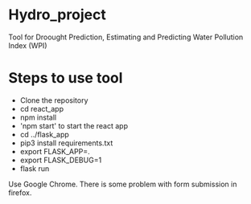 # Hydro_project
Tool for Droought Prediction, Estimating and Predicting Water Pollution Index (WPI)

# Steps to use tool
- Clone the repository
- cd react_app
- npm install
- 'npm start' to start the react app
- cd ../flask_app
- pip3 install requirements.txt
- export FLASK_APP=.
- export FLASK_DEBUG=1
- flask run

Use Google Chrome. There is some problem with form submission in firefox.
